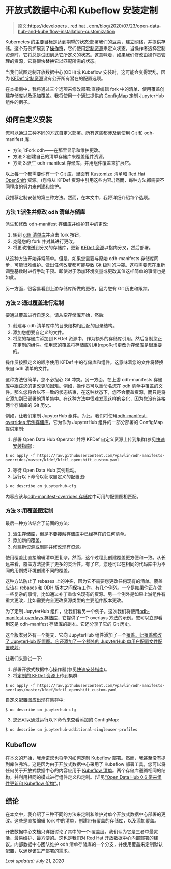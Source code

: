 # 开放式数据中心和 Kubeflow 安装定制

> 原文:[https://developers . red hat . com/blog/2020/07/23/open-data-hub-and-kube flow-installation-customization](https://developers.redhat.com/blog/2020/07/23/open-data-hub-and-kubeflow-installation-customization)

Kubernetes 的主要目标是达到期望的状态:部署我们的豆荚，建立网络，并提供存储。这个范例扩展到了[操作符](https://www.openshift.com/learn/topics/operators)，它们使用[定制资源](https://kubernetes.io/docs/concepts/extend-kubernetes/api-extension/custom-resources/)来定义状态。当操作者选择定制资源时，它将总是试图到达它所定义的状态。这意味着，如果我们修改由操作员管理的资源，它将很快替换它以匹配所需的状态。

当我们试图定制开放数据中心(ODH)或 Kubeflow 安装时，这可能会变得混乱，因为 [KFDef 定制资源](https://github.com/opendatahub-io/odh-manifests/blob/master/kfdef/kfctl_openshift.yaml)没有公开所有潜在的配置选项。

在本指南中，我将通过三个选项来修改部署:直接编辑 fork 中的清单、使用覆盖创建存储库以及添加覆盖。我将使用一个通过提供的 [ConfigMap](https://github.com/opendatahub-io/odh-manifests/blob/master/jupyterhub/jupyterhub/base/jupyterhub-configmap.yaml) 定制 JupyterHub 组件的例子。

## 如何自定义安装

您可以通过三种不同的方式自定义部署。所有这些都涉及到使用 Git 和 odh-manifest 库:

*   方法 1:Fork odh——在那里显示和维护更改。
*   方法 2:创建自己的清单存储库来覆盖组件资源。
*   方法 3:派生 odh-manifest 存储库，并用组件覆盖来扩展它。

以上每一个都需要你有一个 Git 库，里面有 [Kustomize](https://kustomize.io/) 清单和 [Red Hat OpenShift](https://developers.redhat.com/openshift) 资源。(您将从 KFDef 资源中引用这些内容。)然而，每种方法都需要不同程度的努力来创建和维护。

我推荐定制安装的第三种方法。然而，在本文中，我将详细介绍每个选项。

### 方法 1:派生并修改 odh 清单存储库

派生和修改 odh-manifest 存储库并维护其中的更改:

1.  转到 [odh 清单库](https://github.com/opendatahub-io/odh-manifests)并点击 fork 按钮。
2.  克隆您的 fork 并对其进行更改。
3.  将更改推送到分叉的存储库，更新 [KFDef 资源](https://github.com/opendatahub-io/odh-manifests/blob/v0.6.1/kfdef/kfctl_openshift.yaml#L118)以指向分叉，然后部署。

从这种方法开始非常简单。但是，如果您需要与原始 odh-manifests 存储库同步，可能很难维护。做出任何改变都可能导致 Git 级别的冲突。这将需要您在重新调整基数时进行手动干预。即使对于添加环境变量或更改其值这样简单的事情也是如此。

另一方面，很容易看到上游存储库所做的更改，因为您有 Git 历史和跟踪。

### 方法 2:通过覆盖进行定制

要通过覆盖进行自定义，请从空存储库开始，然后:

1.  创建与 odh 清单库中的目录结构相匹配的目录结构。
2.  添加您想要自定义的文件。
3.  将您的存储库添加到 KFDef 资源中，作为额外的存储库引用。然后复制您正在定制的组件。使用您的覆盖将存储库引用(repoRef)更改为存储库是很重要的。

操作员按照定义的顺序使用 KFDef 中的存储库和组件。这意味着您的文件将替换来自 odh 清单的文件。

这种方法很简单，您不必担心 Git 冲突。另一方面，在上游 odh-manifests 存储库中跟踪您的更改更加困难。例如，操作员可以重命名您在 odh 清单中覆盖的文件。那么您将会以不一致的状态结束，在这种状态下，您不会覆盖资源，而只是将它添加到已部署的清单集中。在这种方法中很难发现这样的变化，因为您没有连接两个存储库的 Git 历史。

例如，让我们定制 JupyterHub 组件。为此，我们将使用[odh-manifest-overrides 示例存储库](https://github.com/vpavlin/odh-manifests-overrides/tree/master)，它为作为 JupyterHub 组件的一部分部署的 ConfigMap 提供定制:

1.  部署 Open Data Hub Operator 并将 KFDef 自定义资源上传到集群(参见[快速安装指南](https://opendatahub.io/docs/getting-started/quick-installation.html)):

```
$ oc apply -f https://raw.githubusercontent.com/vpavlin/odh-manifests-overrides/master/kfdef/kfctl_openshift_custom.yaml
```

2.  等待 Open Data Hub 实例启动。
3.  运行以下命令以获取自定义的配置图:

```
$ oc describe cm jupyterhub-cfg
```

内容应该与[odh-manifest-overrides 存储库](https://github.com/vpavlin/odh-manifests-overrides/blob/master/jupyterhub/jupyterhub/base/jupyterhub-configmap.yaml)中可用的配置图相匹配。

### 方法 3:用覆盖图定制

最后一种方法结合了前面的方法:

1.  派生存储库，但是不要接触存储库中已经存在的任何清单。
2.  添加新的覆盖。
3.  创建新资源或删除并修改现有资源。

使用覆盖比直接编辑清单更复杂。然而，这个过程比创建覆盖更方便和一致。从长远来看，覆盖方法提供了更多的灵活性。有了它，您还可以在相同的代码库中为不同的用例或环境创建不同的覆盖。

这种方法防止了 rebases 上的冲突，因为它不需要您更改任何现有的清单。覆盖应该在 rebases 和 ODH 版本之间保持工作。有几个例外。一个是如果你正在做一些复杂的事情，比如通过补丁重命名现有的资源。另一个例外是如果上游组件有重大更改，比如需要完全更改资源类型的主要组件版本更改。

为了定制 JupyterHub 组件，让我们看另一个例子。这次我们将使用[odh-manifest-overlays 存储库](https://github.com/vpavlin/odh-manifests-overlays)，它提供了一个 overlays 方法的示例。您可以立即看到这是 odh-manifest 存储库的副本。它还分享了它的 Git 历史。

这个版本另外有一个提交，它向 JupyterHub 组件添加了一个[覆盖。此覆盖修改了 JupyterHub 配置图。它还添加了一个额外的 JupyterHub 单用户配置文件配置映射:](https://github.com/vpavlin/odh-manifests-overlays/commit/HEAD)

让我们来测试一下:

1.  部署开放式数据中心操作器(参见[快速安装指南](https://opendatahub.io/docs/getting-started/quick-installation.html))。
2.  将[定制的 KFDef 资源](https://github.com/vpavlin/odh-manifests-overlays/blob/master/kfdef/kfctl_openshift_custom.yaml)上传到集群:

```
$ oc apply -f https://raw.githubusercontent.com/vpavlin/odh-manifests-overlays/master/kfdef/kfctl_openshift_custom.yaml
```

自定义配置图应出现在集群中:

```
$ oc describe cm jupyterhub-cfg
```

3.  您还可以通过运行以下命令来查看添加的 ConfigMap:

```
$ oc describe cm jupyterhub-additional-singleuser-profiles
```

## Kubeflow

在本文的开始，我承诺您也将学习如何定制 Kubeflow 部署。然而，我甚至没有提到库伯弗洛。这是因为由于开放式数据中心采用了 Kubeflow 部署工具，您可以将任何关于开放式数据中心的内容应用于 [Kubeflow 清单](https://github.com/kubeflow/manifests/)。两个存储库遵循相同的结构，并利用相同的模式进行组件定义和定制。(详见[“Open Data Hub 0.6 带来组件更新和 Kubeflow 架构”](https://developers.redhat.com/blog/2020/05/07/open-data-hub-0-6-brings-component-updates-and-kubeflow-architecture/)。)

## 结论

在本文中，我介绍了三种不同的方法来定制和维护对单个开放式数据中心部署的更改。这些是直接编辑 fork 中的清单，创建带有覆盖的存储库，以及添加覆盖。

开放数据中心文档只详细讨论了其中的一个:覆盖层。我们认为它是三者中最灵活、最易维护、最方便的。这也是我们对 Red Hat 开放数据中心内部部署的建议。内部数据中心团队维护 odh 清单存储库的一个分支，并使用覆盖来定制默认配置，以满足该生产部署的需求。

*Last updated: July 21, 2020*